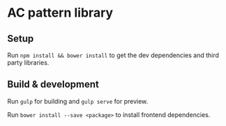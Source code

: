 # AC pattern library

## Setup

Run `npm install && bower install` to get the dev dependencies and third party libraries.

## Build & development

Run `gulp` for building and `gulp serve` for preview.

Run `bower install --save <package>` to install frontend dependencies.